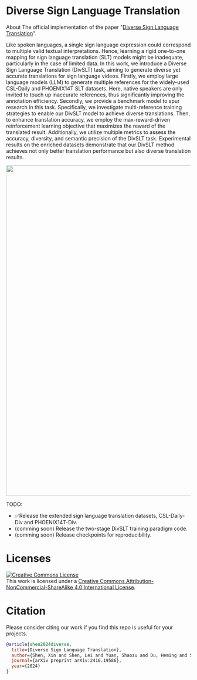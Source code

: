# Diverse Sign Language Translation

About The official implementation of the paper "[Diverse Sign Language Translation]([link](https://arxiv.org/abs/2410.19586))".

Like spoken languages, a single sign language expression could correspond to multiple valid textual interpretations. Hence, learning a rigid one-to-one mapping for sign language translation (SLT) models might be inadequate, particularly in the case of limited data. In this work, we introduce a Diverse Sign Language Translation (DivSLT) task, aiming to generate diverse yet accurate translations for sign language videos. Firstly, we employ large language models (LLM) to generate multiple references for the widely-used CSL-Daily and PHOENIX14T SLT datasets. Here, native speakers are only invited to touch up inaccurate references, thus significantly improving the annotation efficiency. Secondly, we provide a benchmark model to spur research in this task. Specifically, we investigate multi-reference training strategies to enable our DivSLT model to achieve diverse translations. Then, to enhance translation accuracy, we employ the max-reward-driven reinforcement learning objective that maximizes the reward of the translated result. Additionally, we utilize multiple metrics to assess the accuracy, diversity, and semantic precision of the DivSLT task. Experimental results on the enriched datasets demonstrate that our DivSLT method achieves not only better translation performance but also diverse translation results.

<img src="./Images/Intro_De.jpg" width="900" />

TODO:

- &#9989;Release the extended sign language translation datasets, CSL-Daily-Div and PHOENIX14T-Div.
- (comming soon) Release the two-stage DivSLT training paradigm code.
- (comming soon) Release checkpoints for reproducibility.

# Licenses

<a rel="license" href="http://creativecommons.org/licenses/by-nc-sa/4.0/"><img alt="Creative Commons License" style="border-width:0" src="https://i.creativecommons.org/l/by-nc-sa/4.0/80x15.png" /></a><br />This work is licensed under a <a rel="license" href="http://creativecommons.org/licenses/by-nc-sa/4.0/">Creative Commons Attribution-NonCommercial-ShareAlike 4.0 International License</a>.

# Citation

Please consider citing our work if you find this repo is useful for your projects.

```bibtex
@article{shen2024diverse,
  title={Diverse Sign Language Translation},
  author={Shen, Xin and Shen, Lei and Yuan, Shaozu and Du, Heming and Sun, Haiyang and Yu, Xin},
  journal={arXiv preprint arXiv:2410.19586},
  year={2024}
}
```
